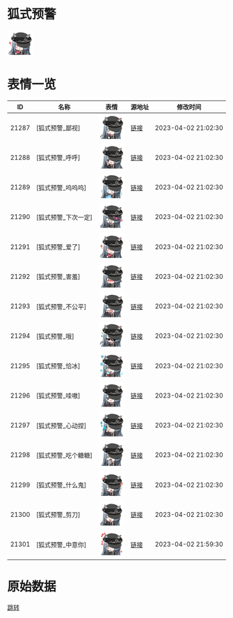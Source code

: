 # 狐式预警

<img src="./cover.png" height="60" alt="cover" />

# 表情一览

|ID|名称|表情|源地址|修改时间|
|----|----|----|----|----|
|21287|[狐式预警_鄙视]|<img src="./pic/021287_%5B狐式预警_鄙视%5D.png" height="60" alt="鄙视"/>|[链接](https://i0.hdslb.com/bfs/garb/eec7e248fc6515e8b447c22507ae3d54b3c83290.png)|2023-04-02 21:02:30|
|21288|[狐式预警_呼呼]|<img src="./pic/021288_%5B狐式预警_呼呼%5D.png" height="60" alt="呼呼"/>|[链接](https://i0.hdslb.com/bfs/garb/36774d9d3b068b036e10db7a4997e01656e60944.png)|2023-04-02 21:02:30|
|21289|[狐式预警_呜呜呜]|<img src="./pic/021289_%5B狐式预警_呜呜呜%5D.png" height="60" alt="呜呜呜"/>|[链接](https://i0.hdslb.com/bfs/garb/eb827b61dd3cd1a8ec1a6766dd2d6869cebd6cf4.png)|2023-04-02 21:02:30|
|21290|[狐式预警_下次一定]|<img src="./pic/021290_%5B狐式预警_下次一定%5D.png" height="60" alt="下次一定"/>|[链接](https://i0.hdslb.com/bfs/garb/4be6568ed39d95c1adcc3fbde673b5ef60823cd8.png)|2023-04-02 21:02:30|
|21291|[狐式预警_爱了]|<img src="./pic/021291_%5B狐式预警_爱了%5D.png" height="60" alt="爱了"/>|[链接](https://i0.hdslb.com/bfs/garb/6f498f2315263112fbc88562d04ad53d0ac59277.png)|2023-04-02 21:02:30|
|21292|[狐式预警_害羞]|<img src="./pic/021292_%5B狐式预警_害羞%5D.png" height="60" alt="害羞"/>|[链接](https://i0.hdslb.com/bfs/garb/180d283cfadf4b2c4ffb1fb5c0c5cd4028b259f2.png)|2023-04-02 21:02:30|
|21293|[狐式预警_不公平]|<img src="./pic/021293_%5B狐式预警_不公平%5D.png" height="60" alt="不公平"/>|[链接](https://i0.hdslb.com/bfs/garb/a566526e247ebbdd7edba0d2e66f79c3c2d70667.png)|2023-04-02 21:02:30|
|21294|[狐式预警_哦]|<img src="./pic/021294_%5B狐式预警_哦%5D.png" height="60" alt="哦"/>|[链接](https://i0.hdslb.com/bfs/garb/edfc9f4d23d03c824c56f517f392e6dd113b8282.png)|2023-04-02 21:02:30|
|21295|[狐式预警_恰冰]|<img src="./pic/021295_%5B狐式预警_恰冰%5D.png" height="60" alt="恰冰"/>|[链接](https://i0.hdslb.com/bfs/garb/cb13d12a7769d6f5c793daba910c5e05483dbc29.png)|2023-04-02 21:02:30|
|21296|[狐式预警_哇嗷]|<img src="./pic/021296_%5B狐式预警_哇嗷%5D.png" height="60" alt="哇嗷"/>|[链接](https://i0.hdslb.com/bfs/garb/364686e862d94794a70b739f1ce5157b67da4dcc.png)|2023-04-02 21:02:30|
|21297|[狐式预警_心动捏]|<img src="./pic/021297_%5B狐式预警_心动捏%5D.png" height="60" alt="心动捏"/>|[链接](https://i0.hdslb.com/bfs/garb/5ce16c1eb630f24b8da0fbddd84e57f3116f74f5.png)|2023-04-02 21:02:30|
|21298|[狐式预警_吃个糖糖]|<img src="./pic/021298_%5B狐式预警_吃个糖糖%5D.png" height="60" alt="吃个糖糖"/>|[链接](https://i0.hdslb.com/bfs/garb/6bf02a85223e1e7eb84e18d28f5cf54d23be38bd.png)|2023-04-02 21:02:30|
|21299|[狐式预警_什么鬼]|<img src="./pic/021299_%5B狐式预警_什么鬼%5D.png" height="60" alt="什么鬼"/>|[链接](https://i0.hdslb.com/bfs/garb/92a905307f3a6831d9abf503400db34ba6115610.png)|2023-04-02 21:02:30|
|21300|[狐式预警_剪刀]|<img src="./pic/021300_%5B狐式预警_剪刀%5D.png" height="60" alt="剪刀"/>|[链接](https://i0.hdslb.com/bfs/garb/bbee3a2c2b43820608b8a3bce8452855489a7377.png)|2023-04-02 21:02:30|
|21301|[狐式预警_中意你]|<img src="./pic/021301_%5B狐式预警_中意你%5D.png" height="60" alt="中意你"/>|[链接](https://i0.hdslb.com/bfs/garb/dabe2d40fa79caca5b56465f105a546281a81cc8.png)|2023-04-02 21:59:30|

# 原始数据

[跳转](./raw.json)

